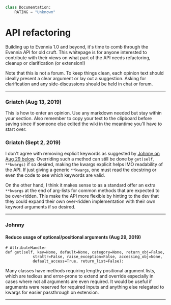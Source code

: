 ```python
class Documentation:
    RATING = "Unknown"
```

# API refactoring

Building up to Evennia 1.0 and beyond, it's time to comb through the Evennia API for old cruft. This whitepage is for anyone interested to contribute with their views on what part of the API needs refactoring, cleanup or clarification (or extension!)

Note that this is not a forum. To keep things clean, each opinion text should ideally present a clear argument or lay out a suggestion. Asking for clarification and any side-discussions should be held in chat or forum.

---

### Griatch (Aug 13, 2019)

This is how to enter an opinion. Use any markdown needed but stay within your section. Also remember to copy your text to the clipboard before saving since if someone else edited the wiki in the meantime you'll have to start over. 

### Griatch (Sept 2, 2019)

I don't agree with removing explicit keywords as suggested by [Johnny on Aug 29 below](https://github.com/evennia/evennia/wiki/API-refactoring/_edit#reduce-usage-of-optionalpositional-arguments-aug-29-2019). Overriding such a method can still be done by `get(self, **kwargs)` if so desired, making the kwargs explicit helps IMO readability of the API. If just giving a generic `**kwargs`, one must read the docstring or even the code to see which keywords are valid. 

On the other hand, I think it makes sense to as a standard offer an extra `**kwargs` at the end of arg-lists for common methods that are expected to be over-ridden. This make the API more flexible by hinting to the dev that they could expand their own over-ridden implementation with their own keyword arguments if so desired.

---

### Johnny 

####  Reduce usage of optional/positional arguments (Aug 29, 2019)
```
# AttributeHandler
def get(self, key=None, default=None, category=None, return_obj=False,
            strattr=False, raise_exception=False, accessing_obj=None,
            default_access=True, return_list=False):
```
Many classes have methods requiring lengthy positional argument lists, which are tedious and error-prone to extend and override especially in cases where not all arguments are even required. It would be useful if arguments were reserved for required inputs and anything else relegated to kwargs for easier passthrough on extension.

---


